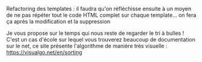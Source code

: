 Refactoring des templates : il faudra qu'on réfléchisse ensuite à un moyen de ne pas répéter tout le code HTML complet sur chaque template... on fera ça après la modification et la suppression



Je vous propose sur le temps qui nous reste de regarder le tri à bulles ! C'est un cas d'école sur lequel vous trouverez beaucoup de documentation sur le net, ce site présente l'algorithme de manière très visuelle : https://visualgo.net/en/sorting


